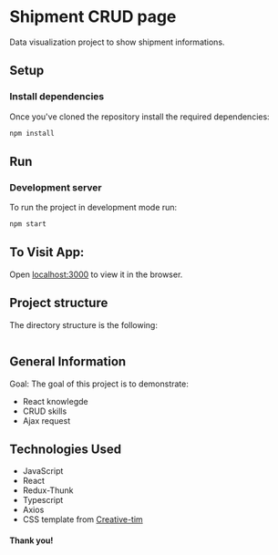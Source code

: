 # Shipment CRUD page

Data visualization project to show shipment informations.

## Setup

### Install dependencies

Once you've cloned the repository install the required dependencies:

```sh
npm install
```

## Run

### Development server

To run the project in development mode run:

```sh
npm start
```


## To Visit App:

Open [localhost:3000](http://localhost:3000) to view it in the browser.


## Project structure

The directory structure is the following:

```sh


```

## General Information

Goal: The goal of this project is to demonstrate:

- React knowlegde
- CRUD skills
- Ajax request


## Technologies Used

- JavaScript
- React
- Redux-Thunk
- Typescript
- Axios
- CSS template from [Creative-tim](https://www.creative-tim.com/)

#### Thank you!

###
